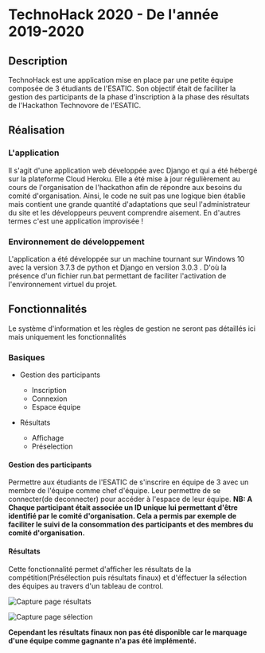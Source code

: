 # TechnoHack 2020 - De l'année 2019-2020

## Description

TechnoHack est une application mise en place par une petite équipe composée de 3 étudiants de l'ESATIC. Son objectif était de faciliter la gestion des participants de la phase d'inscription à la phase des résultats de l'Hackathon Technovore de l'ESATIC.

## Réalisation

### L'application 

Il s'agit d'une application web développée avec Django et qui a été hébergé sur la plateforme Cloud Heroku. Elle a été mise à jour régulièrement au cours de l'organisation de l'hackathon afin de répondre aux besoins du comité d'organisation. Ainsi, le code ne suit pas une logique bien établie mais contient une grande quantité d'adaptations que seul l'administrateur du site et les développeurs peuvent comprendre aisement. En d'autres termes c'est une application improvisée !


### Environnement de développement

L'application a été développée sur un machine tournant sur Windows 10 avec la version 3.7.3 de python et Django en version 3.0.3 . D'où la présence d'un fichier run.bat permettant de faciliter l'activation de l'environnement virtuel du projet.

## Fonctionnalités
Le système d'information et les règles de gestion ne seront pas détaillés ici mais uniquement les fonctionnalités

### Basiques

- Gestion des participants
	- Inscription
	- Connexion
	- Espace équipe

- Résultats
	- Affichage
	- Préselection

#### Gestion des participants

Permettre aux étudiants de l'ESATIC de s'inscrire en équipe de 3 avec un membre de l'équipe comme chef d'équipe. Leur permettre de se connecter(de deconnecter) pour accéder à l'espace de leur équipe.
**NB: A Chaque participant était associée un ID unique lui permettant d'être identifié par le comité d'organisation. Cela a permis par exemple de faciliter le suivi de la consommation des participants et des membres du comité d'organisation.**

#### Résultats

Cette fonctionnalité permet d'afficher les résultats de la compétition(Présélection puis résultats finaux) et d'éffectuer la sélection des équipes au travers d'un tableau de control.

![Capture page résultats](doc/resultats.png)

![Capture page sélection](doc/selections.png)

**Cependant les résultats finaux non pas été disponible car le marquage d'une équipe comme gagnante n'a pas été implémenté.**




